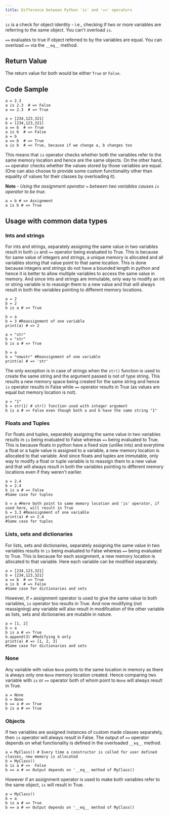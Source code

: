 ```yaml
---
title: Difference between Python 'is' and '==' operators
---
```

`is` is a check for object identity - i.e., checking if two or more variables are referring to the same object. You can't overload `is`.

`==` evaluates to true if object referred to by the variables are equal. You can overload `==` via the `__eq__` method.


## Return Value

The return value for both would be either `True` or `False`.

## Code Sample

    a = 2.3
    a is 2.3  # => False
    a == 2.3  # => True

    a = [234,123,321]
    b = [234,123,321]
    a == b  # => True
    a is b  # => False
    a = b
    a == b  # => True
    a is b  # => True, because if we change a, b changes too

This means that `is` operator checks whether both the variables refer to the same memory location and hence are the same objects.
On the other hand, `==` operator checks whether the values stored by those variables are equal. (One can also choose to provide some custom functionality other than equality of values for their classes by overloading it).

**Note** - *Using the assignment operator `=` between two variables causes `is` operator to be true.*
    
    a = b # => Assignment
    a is b # => True

## Usage with common data types

### Ints and strings
For ints and strings, separately assigning the same value in two variables result in both `is` and `==` operator being evaluated to True.
This is because for same value of integers and strings, a unique memory is allocated and all variables storing that value point to that same location. This is done because integers and strings do not have a bounded length in python and hence it is better to allow multiple variables to access the same value in memory.
And since ints and strings are immutable, only way to modify an int or string variable is to reassign them to a new value and that will always result in both the variables pointing to different memory locations.

    a = 2
    b = 2
    b is a # => True
    
    b = a
    b = 3 #Reassignment of one variable
    print(a) # => 2
    
    a = "str"
    b = "str"
    b is a # => True
    
    b = a 
    b = "newstr" #Reassignment of one variable
    print(a) # => 'str'
    
The only exception is in case of strings when the `str()` function is used to create the same string and the argument passed is not of type string. This results a new memory space being created for the same string and hence `is` operator results in False while `==` operator results in True (as values are equal but memory location is not).

    a = "1"
    b = str(1) # str() function used with integer argument
    b is a # => False even though both a and b have the same string "1"
    
### Floats and Tuples
For floats and tuples, separately assigning the same value in two variables results in `is` being evaluated to False whereas `==` being evaluated to True. This is because floats in python have a fixed size (unlike ints) and everytime a float or a tuple value is assigned to a variable, a new memory location is allocated to that variable.
And since floats and tuples are immutable, only way to modify a float or tuple variable is to reassign them to a new value and that will always result in both the variables pointing to different memory locations even if they weren't earlier.

    a = 2.4
    b = 2.4
    b is a # => False
    #Same case for tuples
    
    b = a #Here both point to same memory location and 'is' operator, if used here, will result in True
    b = 3.3 #Reassignment of one variable
    print(a) # => 2.4
    #Same case for tuples

### Lists, sets and dictionaries
For lists, sets and dictionaries, separately assigning the same value in two variables results in `is` being evaluated to False whereas `==` being evaluated to True. This is because for each assignment, a new memory location is allocated to that variable. Here each variable can be modified separately.

    a = [234,123,321]
    b = [234,123,321]
    a == b  # => True
    a is b  # => False
    #Same case for dictionaries and sets
    
However, if `=` assignment operator is used to give the same value to both variables, `is` operator too results in True. And now modifying (not reassigning) any variable will also result in modification of the other variable as lists, sets and dictionaries are mutable in nature.

    a = [1, 2]
    b = a
    b is a # => True
    b.append(3) #Modifying b only
    print(a) # => [1, 2, 3]
    #Same case for dictionaries and sets
   
### None
Any variable with value `None` points to the same location in memory as there is always only one `None` memory location created. Hence comparing two variable with `is` or `==` operator both of whom point to `None` will always result in True.

    a = None
    b = None
    b == a # => True
    b is a # => True
    
### Objects
If two variables are assigned instances of custom made classes separately, then `is` operator will always result in False. The output of `==` operator depends on what functionality is defined in the overloaded `__eq__` method.

    a = MyClass() # Every time a constructor is called for user defined classes, new memory is allocated
    b = MyClass()
    b is a # =>  False
    b == a # => Output depends on '__eq__ method of MyClass()
    
However if an assignment operator is used to make both variables refer to the same object, `is` will result in True.

    a = MyClass()
    b = a
    b is a # => True
    b == a # => Output depends on '__eq__ method of MyClass()
